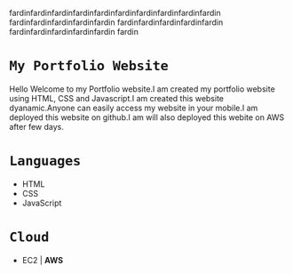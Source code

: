 fardinfardinfardinfardinfardinfardinfardinfardinfardinfardin
fardinfardinfardinfardinfardin
fardinfardinfardinfardinfardin
fardinfardinfardinfardinfardin
fardin
# `My Portfolio Website`

Hello Welcome to my Portfolio website.I am created my portfolio website using HTML, CSS and Javascript.I am created this website dyanamic.Anyone can easily access my website in your mobile.I am deployed this website on github.I am will also deployed this webite on AWS after few days.

# `Languages`
- HTML
- CSS
- JavaScript

# `Cloud`
- EC2 | **AWS**


